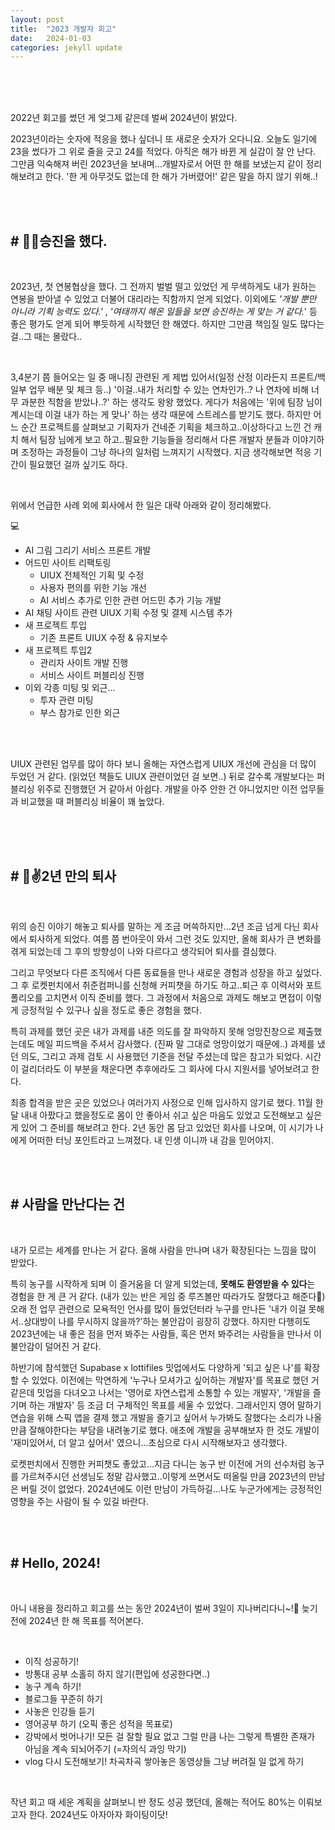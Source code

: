 ```yaml
---
layout: post
title:  "2023 개발자 회고"
date:   2024-01-03
categories: jekyll update
---
```


<br/>
<br/>
<br/>


2022년 회고를 썼던 게 엊그제 같은데 벌써 2024년이 밝았다. 

2023년이라는 숫자에 적응을 했나 싶더니 또 새로운 숫자가 오다니요. 오늘도 일기에 23을 썼다가 그 위로 줄을 긋고 24를 적었다. 아직은 해가 바뀐 게 실감이 잘 안 난다. 그만큼 익숙해져 버린 2023년을 보내며...개발자로서 어떤 한 해를 보냈는지 같이 정리해보려고 한다. '한 게 아무것도 없는데 한 해가 가버렸어!' 같은 말을 하지 않기 위해..!

<br/>
<br/>

## # 🙋‍♀️승진을 했다.

<br/>

  2023년, 첫 연봉협상을 했다. 그 전까지 벌벌 떨고 있었던 게 무색하게도 내가 원하는 연봉을 받아낼 수 있었고 더불어 대리라는 직함까지 얻게 되었다. 이외에도 _'개발 뿐만 아니라 기획 능력도 있다.'_ , _'여태까지 해온 일들을 보면 승진하는 게 맞는 거 같다._'  등 좋은 평가도 얻게 되어 뿌듯하게 시작했던 한 해였다. 하지만 그만큼 책임질 일도 많다는 걸..그 때는 몰랐다..

  <br/>

  3,4분기 쯤  들어오는 일 중 매니징 관련된 게 제법 있어서(일정 산정 이라든지 프론트/백 일부 업무 배분 및 체크 등..) '이걸..내가 처리할 수 있는 연차인가..? 나 연차에 비해 너무 과분한 직함을 받았나..?' 하는 생각도 왕왕 했었다. 게다가 처음에는 '위에 팀장 님이 계시는데 이걸 내가 하는 게 맞나' 하는 생각 때문에 스트레스를 받기도 했다. 하지만 어느 순간 프로젝트를 살펴보고 기획자가 건네준 기획을 체크하고..이상하다고 느낀 건 캐치 해서 팀장 님에게 보고 하고..필요한 기능들을 정리해서 다른 개발자 분들과 이야기하며 조정하는 과정들이 그냥 하나의 일처럼 느껴지기 시작했다. 지금 생각해보면 적응 기간이 필요했던 걸까 싶기도 하다. 
  
  <br/>
  
  위에서 언급한 사례 외에 회사에서 한 일은 대략 아래와 같이 정리해봤다. 

💻  
- AI 그림 그리기 서비스 프론트 개발
- 어드민 사이트 리팩토링
    - UIUX 전체적인 기획 및 수정
    - 사용자 편의를 위한 기능 개선
    - AI 서비스 추가로 인한 관련 어드민 추가 기능 개발
- AI 채팅 사이트 관련 UIUX 기획 수정 및 결제 시스템 추가
- 새 프로젝트 투입
    - 기존 프론트 UIUX 수정 & 유지보수
- 새 프로젝트 투입2
    - 관리자 사이트 개발 진행
    - 서비스 사이트 퍼블리싱 진행
- 이외 각종 미팅 및 외근...
    - 투자 관련 미팅
    - 부스 참가로 인한 외근

<br/>
<br/>

UIUX 관련된 업무를 많이 하다 보니 올해는 자연스럽게 UIUX 개선에 관심을 더 많이 두었던 거 같다. (읽었던 책들도 UIUX 관련이었던 걸 보면..) 뒤로 갈수록 개발보다는 퍼블리싱 위주로 진행했던 거 같아서 아쉽다. 개발을 아주 안한 건 아니었지만 이전 업무들과 비교했을 때 퍼블리싱 비율이 꽤 높았다.


<br/>
<br/>
<br/>

## # ✌️2년 만의 퇴사


<br/>


위의 승진 이야기 해놓고 퇴사를 말하는 게 조금 머쓱하지만...2년 조금 넘게 다닌 회사에서 퇴사하게 되었다. 여름 쯤 번아웃이 와서 그런 것도 있지만, 올해 회사가 큰 변화를 겪게 되었는데 그 후의 방향성이 나와 다르다고 생각되어 퇴사를 결심했다. 

그리고 무엇보다 다른 조직에서 다른 동료들을 만나 새로운 경험과 성장을 하고 싶었다. 그 후 로켓펀치에서 취준컴퍼니를 신청해 커피챗을 하기도 하고..퇴근 후 이력서와 포트폴리오를 고치면서 이직 준비를 했다. 그 과정에서 처음으로 과제도 해보고 면접이 이렇게 긍정적일 수 있구나 싶을 정도로 좋은 경험을 했다. 

특히 과제를 했던 곳은 내가 과제를 내준 의도를 잘 파악하지 못해 엉망진창으로 제출했는데도 메일 피드백을 주셔서 감사했다. (진짜 말 그대로 엉망이었기 때문에..) 과제를 냈던 의도, 그리고 과제 검토 시 사용했던 기준을 전달 주셨는데 많은 참고가 되었다. 시간이 걸리더라도 이 부분을 채운다면 추후에라도 그 회사에 다시 지원서를 넣어보려고 한다. 

최종 합격을 받은 곳은 있었으나 여러가지 사정으로 인해 입사하지 않기로 했다. 11월 한 달 내내 아팠다고 했을정도로 몸이 안 좋아서 쉬고 싶은 마음도 있었고 도전해보고 싶은 게 있어 그 준비를 해보려고 한다. 2년 동안 몸 담고 있었던 회사를 나오며, 이 시기가 나에게 어떠한 터닝 포인트라고 느껴졌다. 내 인생 이니까 내 감을 믿어야지.

<br/>
<br/>

## # 사람을 만난다는 건


<br/>

내가 모르는 세계를 만나는 거 같다. 올해 사람을 만나며 내가 확장된다는 느낌을 많이 받았다.

특히 농구를 시작하게 되며 이 즐거움을 더 알게 되었는데, **못해도 환영받을 수 있다**는 경험을 한 게 큰 거 같다. (내가 있는 반은 게임 중 루즈볼만 따라가도 잘했다고 해준다🤣) 오래 전 업무 관련으로 모욕적인 언사를 많이 들었던터라 누구를 만나든 '내가 이걸 못해서..상대방이 나를 무시하지 않을까?'하는 불안감이 굉장히 강했다. 하지만 다행히도 2023년에는 내 좋은 점을 먼저 봐주는 사람들, 혹은 먼저 봐주려는 사람들을 만나서 이 불안감이 덜어진 거 같다. 

하반기에 참석했던 Supabase x lottifiles 밋업에서도 다양하게 '되고 싶은 나'를 확장할 수 있었다. 이전에는 막연하게 
'누구나 모셔가고 싶어하는 개발자'를 목표로 했던 거 같은데 밋업을 다녀오고 나서는 '영어로 자연스럽게 소통할 수 있는 개발자', '개발을 즐기며 하는 개발자' 등 조금 더 구체적인 목표를 세울 수 있었다. 그래서인지 영어 말하기 연습을 위해 스픽 앱을 결제 했고 개발을 즐기고 싶어서 누가봐도 잘했다는 소리가 나올 만큼 잘해야한다는 부담을 내려놓기로 했다.
애초에 개발을 공부해보자 한 것도 개발이 '재미있어서, 더 알고 싶어서' 였으니...초심으로 다시 시작해보자고 생각했다. 

로켓펀치에서 진행한 커피챗도 좋았고...지금 다니는 농구 반 이전에 거의 선수처럼 농구를 가르쳐주시던 선생님도 정말 감사했고..이렇게 쓰면서도 떠올릴 만큼 2023년의 만남은 버릴 것이 없었다. 2024년에도 이런 만남이 가득하길...나도 누군가에게는 긍정적인 영향을 주는 사람이 될 수 있길 바란다. 


<br/>
<br/>

## # Hello, 2024!

<br/>


아니 내용을 정리하고 회고를 쓰는 동안 2024년이 벌써 3일이 지나버리다니~!🤣
늦기 전에 2024년 한 해 목표를 적어본다.

<br/>


- 이직 성공하기! 
- 방통대 공부 소홀히 하지 않기(편입에 성공한다면..)
- 농구 계속 하기! 
- 블로그들 꾸준히 하기 
- 사놓은 인강들 듣기
-  영어공부 하기 (오픽 좋은 성적을 목표로) 
- 강박에서 벗어나기! 모든 걸 잘할 필요 없고 그럴 만큼 나는 그렇게 특별한 존재가 아님을 계속 되뇌어주기 (=자의식 과잉 막기) 
- vlog 다시 도전해보기! 차곡차곡 쌓아놓은 동영상들 그냥 버려질 일 없게 하기

<br/>


작년 회고 때 세운 계획을 살펴보니 반 정도 성공 했던데, 올해는 적어도 80%는 이뤄보고자 한다. 2024년도 아자아자 화이팅이닷!




<br/>
<br/>
<br/>